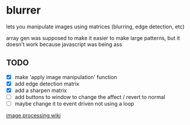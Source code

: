 # blurrer
lets you manipulate images using matrices (blurring, edge detection, etc)   

array gen was supposed to make it easier to make large patterns, but it doesn't work because javascript was being ass

## TODO
 - [x] make 'apply image manipulation' function  
 - [x] add edge detection matrix
 - [x] add a sharpen matrix
 - [ ] add buttons to window to change the affect / revert to normal
 - [ ] maybe change it to event driven not using a loop

[image processing wiki](https://en.wikipedia.org/wiki/Kernel_(image_processing))
